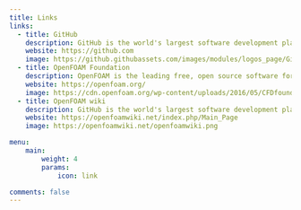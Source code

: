 ```yaml
---
title: Links
links:
  - title: GitHub
    description: GitHub is the world's largest software development platform.
    website: https://github.com
    image: https://github.githubassets.com/images/modules/logos_page/GitHub-Mark.png
  - title: OpenFOAM Foundation
    description: OpenFOAM is the leading free, open source software for computational fluid dynamics (CFD).
    website: https://openfoam.org/
    image: https://cdn.openfoam.org/wp-content/uploads/2016/05/CFDfoundationLogoDark-600x600.png
  - title: OpenFOAM wiki
    description: GitHub is the world's largest software development platform.
    website: https://openfoamwiki.net/index.php/Main_Page
    image: https://openfoamwiki.net/openfoamwiki.png

menu:
    main: 
        weight: 4
        params:
            icon: link

comments: false
---
```

